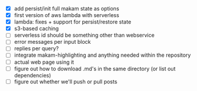 - [x] add persist/init full makam state as options
- [x] first version of aws lambda with serverless
- [x] lambda: fixes + support for persist/restore state
- [x] s3-based caching
- [ ] serverless id should be something other than webservice
- [ ] error messages per input block
- [ ] replies per query?
- [ ] integrate makam-highlighting and anything needed within the repository
- [ ] actual web page using it
- [ ] figure out how to download .md's in the same directory (or list out dependencies)
- [ ] figure out whether we'll push or pull posts
